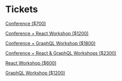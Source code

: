 # Tickets

<a class="cta" href="https://fizbuz.com/signup?placeID=PLoz9mrq5pvw8xvvnomxq71kjlngx406&forwardUrl=https%3A%2F%2Fti.to%2Fevent-loop%2Fcascadiajs-2019%2Fwith%2Fnfb9f7-vxei%2Cgxtdhvhs2s8%2Cqzjnfesyonm%2Ccip51mg0glk%2C5atc3qhk-60">Conference ($700)</a>

<a class="cta" href="https://fizbuz.com/signup?placeID=PLoz9mrq5pvw8xvvnomxq71kjlngx406&forwardUrl=https%3A%2F%2Fti.to%2Fevent-loop%2Fcascadiajs-2019%2Fwith%2F2jsnjwraibu%2Cgxtdhvhs2s8%2Cqzjnfesyonm%2Ccip51mg0glk%2C5atc3qhk-60">Conference + React Workshop ($1200)</a>

<a class="cta" href="https://fizbuz.com/signup?placeID=PLoz9mrq5pvw8xvvnomxq71kjlngx406&forwardUrl=https%3A%2F%2Fti.to%2Fevent-loop%2Fcascadiajs-2019%2Fwith%2Fdarlfcbexuy%2Cgxtdhvhs2s8%2Cqzjnfesyonm%2Ccip51mg0glk%2C5atc3qhk-60">Conference + GraphQL Workshop ($1800)</a>

<a class="cta" href="https://fizbuz.com/signup?placeID=PLoz9mrq5pvw8xvvnomxq71kjlngx406&forwardUrl=https%3A%2F%2Fti.to%2Fevent-loop%2Fcascadiajs-2019%2Fwith%2Foxxgtirrr5o%2Cgxtdhvhs2s8%2Cqzjnfesyonm%2Ccip51mg0glk%2C5atc3qhk-60">Conference + React & GraphQL Workshops ($2300)</a>

<a class="cta" href="https://ti.to/event-loop/cascadiajs-2019/with/esy5m-g5vs0">React Workshop ($600)</a>

<a class="cta" href="https://ti.to/event-loop/cascadiajs-2019/with/bzxvsgelm1w">GraphQL Workshop ($1200)</a>
